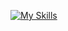 [![My Skills](https://skillicons.dev/icons?i=vscode,py,sqlite,mongo,discord,fastapi&perline=3)](https://youtu.be/dQw4w9WgXcQ?si=yeImVbOpq0QWdsdc)
